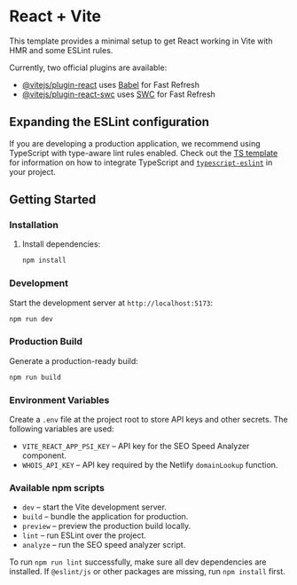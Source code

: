 # React + Vite

This template provides a minimal setup to get React working in Vite with HMR and some ESLint rules.

Currently, two official plugins are available:

- [@vitejs/plugin-react](https://github.com/vitejs/vite-plugin-react/blob/main/packages/plugin-react) uses [Babel](https://babeljs.io/) for Fast Refresh
- [@vitejs/plugin-react-swc](https://github.com/vitejs/vite-plugin-react/blob/main/packages/plugin-react-swc) uses [SWC](https://swc.rs/) for Fast Refresh

## Expanding the ESLint configuration

If you are developing a production application, we recommend using TypeScript with type-aware lint rules enabled. Check out the [TS template](https://github.com/vitejs/vite/tree/main/packages/create-vite/template-react-ts) for information on how to integrate TypeScript and [`typescript-eslint`](https://typescript-eslint.io) in your project.

## Getting Started

### Installation

1. Install dependencies:
   ```bash
   npm install
   ```

### Development

Start the development server at `http://localhost:5173`:

```bash
npm run dev
```

### Production Build

Generate a production-ready build:

```bash
npm run build
```

### Environment Variables

Create a `.env` file at the project root to store API keys and other secrets. The following variables are used:

- `VITE_REACT_APP_PSI_KEY` – API key for the SEO Speed Analyzer component.
- `WHOIS_API_KEY` – API key required by the Netlify `domainLookup` function.

### Available npm scripts

- `dev` – start the Vite development server.
- `build` – bundle the application for production.
- `preview` – preview the production build locally.
- `lint` – run ESLint over the project.
- `analyze` – run the SEO speed analyzer script.

To run `npm run lint` successfully, make sure all dev dependencies are installed. If `@eslint/js` or other packages are missing, run `npm install` first.
